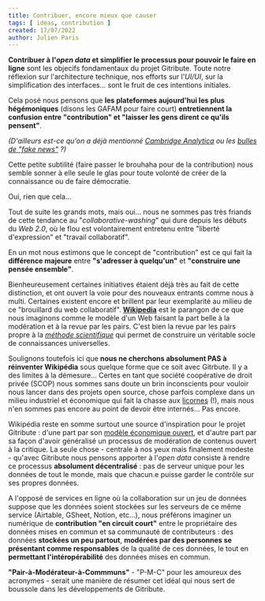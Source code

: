 ```yaml
---
title: Contribuer, encore mieux que causer
tags: [ ideas, contribution ]
created: 17/07/2022
author: Julien Paris
---
```


**Contribuer à l'_open data_ et simplifier le processus pour pouvoir le faire en ligne** sont les objecifs fondamentaux du projet Gitribute. Toute notre réflexion sur l'architecture technique, nos efforts sur l'_UI/UI_, sur la simplification des interfaces... sont le fruit de ces intentions initiales. 

Cela posé nous pensons que **les plateformes aujourd'hui les plus hégémoniques** (disons les GAFAM pour faire court) **entretiennent la confusion entre "contribution" et "laisser les gens dirent ce qu'ils pensent"**.

_(D'ailleurs est-ce qu'on a déjà mentionné [Cambridge Analytica](https://en.wikipedia.org/wiki/Facebook%E2%80%93Cambridge_Analytica_data_scandal) ou les [bulles de "fake news"](https://fr.wikipedia.org/wiki/Bulle_de_filtres) ?)_

Cette petite subtilité (faire passer le brouhaha pour de la contribution) nous semble sonner à elle seule le glas pour toute volonté de créer de la connaissance ou de faire démocratie.

Oui, rien que cela... 

Tout de suite les grands mots, mais oui... nous ne sommes pas très friands de cette tendance au "_collaborative-washing_" qui dure depuis les débuts du _Web 2.0_, où le flou est volontairement entretenu entre "liberté d'expression" et "travail collaboratif".

En un mot nous estimons que le concept de "contribution" est ce qui fait la **différence majeure** entre **"s'adresser à quelqu'un"** et **"construire une pensée ensemble"**.

Bienheureusement certaines initiatives étaient déjà très au fait de cette distinction, et ont ouvert la voie pour des nouveaux entrants comme nous à multi. Certaines existent encore et brillent par leur exemplarité au milieu de ce "brouillard du web collaboratif". **[Wikipedia](https://www.wikipedia.org/)** est le parangon de ce que nous imaginons comme le modèle d'un Web faisant la part belle à la modération et à la revue par les pairs. C'est bien la revue par les pairs propre à la [_méthode scientifique_](https://fr.wikipedia.org/wiki/M%C3%A9thode_scientifique) qui permet de construire un véritable socle de connaissances universelles.

Soulignons toutefois ici que **nous ne cherchons absolument PAS à réinventer Wikipédia** sous quelque forme que ce soit avec Gitrbute. Il y a des limites à la démesure... Certes en tant que société coopérative de droit privée (SCOP) nous sommes sans doute un brin inconscients pour vouloir nous lancer dans des projets open source, chose parfois complexe dans un milieu industriel et économique qui fait la chasse aux [licornes](https://www.reddit.com/r/memes/comments/67oofp/lost_unicorn_if_found_please_stop_doing_drugs/) (!), mais nous n'en sommes pas encore au point de devoir être internés... Pas encore.

Wikipédia reste en somme surtout une source d'inspiration pour le projet Gitribute : d'une part par son [modèle économique ouvert](https://wikimediafoundation.org/), et d'autre part par sa façon d'avoir généralisé un processus de modération de contenus ouvert à la critique. La seule chose - centrale à nos yeux mais finalement modeste - qu'avec Gitribute nous pensons apporter à l'_open data_ consiste à rendre ce processus **absolument décentralisé** : pas de serveur unique pour les données de tout le monde, mais que chacun.e puisse garder le contrôle sur ses propres données.

A l'opposé de services en ligne où la collaboration sur un jeu de données suppose que les données soient stockées sur les serveurs de ce même service (Airtable, GSheet, Notion, etc...), nous préférons imaginer un numérique de **contribution "en circuit court"** entre le propriétaire des données mises en commun et sa communauté de contributeurs : des données **stockées un peu partout**, **modérées par des personnes se présentant comme responsables** de la qualité de ces données, le tout en **permettant l'intéropérabilité** des données mises en commun.

**"Pair-à-Modérateur-à-Commmuns"** - "P-M-C" pour les amoureux des acronymes - serait une manière de résumer cet idéal qui nous sert de boussole dans les développements de Gitribute.
